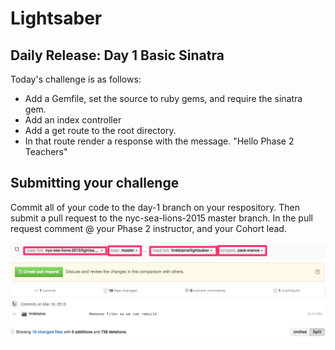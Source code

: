 # Lightsaber

## Daily Release: Day 1 Basic Sinatra

Today's challenge is as follows:

- Add a Gemfile, set the source to ruby gems, and require the sinatra gem.
- Add an index controller
- Add a get route to the root directory.
- In that route render a response with the message. "Hello Phase 2 Teachers"

## Submitting your challenge

Commit all of your code to the day-1 branch on your respository. Then submit a pull request to the nyc-sea-lions-2015 master branch. In the pull request comment @ your Phase 2 instructor, and your Cohort lead.

![pull-request](pull-request.png)
